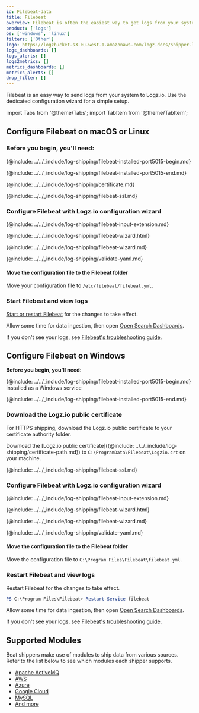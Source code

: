 ```yaml
---
id: Filebeat-data
title: Filebeat
overview: Filebeat is often the easiest way to get logs from your system to Logz.io. Logz.io has a dedicated configuration wizard to make it simple to configure Filebeat. If you already have Filebeat and you want to add new sources, check out our other shipping instructions to copy&paste just the relevant changes from our code examples.
product: ['logs']
os: ['windows', 'linux']
filters: ['Other']
logo: https://logzbucket.s3.eu-west-1.amazonaws.com/logz-docs/shipper-logos/beats.svg
logs_dashboards: []
logs_alerts: []
logs2metrics: []
metrics_dashboards: []
metrics_alerts: []
drop_filter: []
---
```



Filebeat is an easy way to send logs from your system to Logz.io. Use the dedicated configuration wizard for a simple setup.

import Tabs from '@theme/Tabs';
import TabItem from '@theme/TabItem';

<Tabs>
<TabItem value="macos-or-linux" label="macOS or Linux" default>

## Configure Filebeat on macOS or Linux

### Before you begin, you'll need:

{@include: ../../_include/log-shipping/filebeat-installed-port5015-begin.md} 

{@include: ../../_include/log-shipping/filebeat-installed-port5015-end.md}

{@include: ../../_include/log-shipping/certificate.md}

{@include: ../../_include/log-shipping/filebeat-ssl.md}

### Configure Filebeat with Logz.io configuration wizard

{@include: ../../_include/log-shipping/filebeat-input-extension.md}


{@include: ../../_include/log-shipping/filebeat-wizard.html}

<!-- logzio-inject:filebeat-wizard:os-linux -->


{@include: ../../_include/log-shipping/filebeat-wizard.md}


{@include: ../../_include/log-shipping/validate-yaml.md}


#### Move the configuration file to the Filebeat folder

Move your configuration file to `/etc/filebeat/filebeat.yml`.

### Start Filebeat and view logs

[Start or restart Filebeat](https://www.elastic.co/guide/en/beats/filebeat/master/filebeat-starting.html) for the changes to take effect.


Allow some time for data ingestion, then open [Open Search Dashboards](https://app.logz.io/#/dashboard/osd).

If you don't see your logs, see [Filebeat's troubleshooting guide](https://docs.logz.io/docs/user-guide/log-management/troubleshooting/troubleshooting-filebeat/).

 </TabItem>
<TabItem value="windows" label="Windows" default>

## Configure Filebeat on Windows

**Before you begin, you'll need**: 

{@include: ../../_include/log-shipping/filebeat-installed-port5015-begin.md} installed as a Windows service

{@include: ../../_include/log-shipping/filebeat-installed-port5015-end.md}

### Download the Logz.io public certificate

For HTTPS shipping, download the Logz.io public certificate to your certificate authority folder.


Download the
[Logz.io public certificate]({@include: ../../_include/log-shipping/certificate-path.md})
to `C:\ProgramData\Filebeat\Logzio.crt`
on your machine.

{@include: ../../_include/log-shipping/filebeat-ssl.md}


### Configure Filebeat with Logz.io configuration wizard

{@include: ../../_include/log-shipping/filebeat-input-extension.md}

{@include: ../../_include/log-shipping/filebeat-wizard.html}


<!-- logzio-inject:filebeat-wizard:os-windows -->


{@include: ../../_include/log-shipping/filebeat-wizard.md}


{@include: ../../_include/log-shipping/validate-yaml.md}

#### Move the configuration file to the Filebeat folder

Move the configuration file to `C:\Program Files\Filebeat\filebeat.yml`.

### Restart Filebeat and view logs

Restart Filebeat for the changes to take effect.


```powershell
PS C:\Program Files\Filebeat> Restart-Service filebeat
```

Allow some time for data ingestion, then open [Open Search Dashboards](https://app.logz.io/#/dashboard/osd).


If you don't see your logs, see [Filebeat's troubleshooting guide](https://docs.logz.io/docs/user-guide/log-management/troubleshooting/troubleshooting-filebeat/).

  </TabItem>
</Tabs>

## Supported Modules

Beat shippers make use of modules to ship data from various sources. Refer to the list below to see which modules each shipper supports.

* [Apache ActiveMQ](https://www.elastic.co/guide/en/beats/filebeat/current/filebeat-module-activemq.html#filebeat-module-activemq)
* [AWS](https://www.elastic.co/guide/en/beats/filebeat/current/filebeat-module-aws.html)
* [Azure](https://www.elastic.co/guide/en/beats/filebeat/current/filebeat-module-azure.html)
* [Google Cloud](https://www.elastic.co/guide/en/beats/filebeat/current/filebeat-module-gcp.html)
* [MySQL](https://www.elastic.co/guide/en/beats/filebeat/current/filebeat-module-mysql.html)
* [And more](https://www.elastic.co/guide/en/beats/filebeat/current/filebeat-modules.html)
